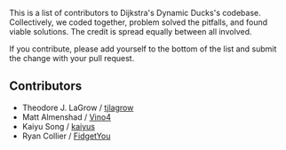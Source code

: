 This is a list of contributors to Dijkstra's Dynamic Ducks's codebase.  Collectively,
we coded together, problem solved the pitfalls, and found viable solutions.  The 
credit is spread equally between all involved.

If you contribute, please add yourself to the bottom of the list and
submit the change with your pull request.


## Contributors

- Theodore J. LaGrow / [tjlagrow](https://github.com/tjlagrow)
- Matt Almenshad / [Vino4](https://github.com/Vino4)
- Kaiyu Song / [kaiyus](https://github.com/kaiyus)
- Ryan Collier / [FidgetYou](https://github.com/FidgetYou)